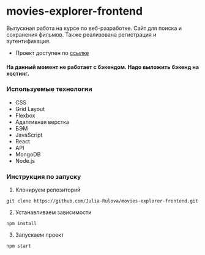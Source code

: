 # movies-explorer-frontend

Выпускная работа на курсе по веб-разработке. Сайт для поиска и сохранения фильмов. Также реализована регистрация и аутентификация.

* Проект доступен по [ссылке](https://movies-explorer-frontend-nine.vercel.app/)

#### На данный момент не работает с бэкендом. Надо выложить бэкенд на хостинг.

### Используемые технологии
* CSS
* Grid Layout
* Flexbox
* Адаптивная верстка
* БЭМ
* JavaScript
* React
* API
* MongoDB
* Node.js

### Инструкция по запуску

1. Клонируем репозиторий
```
git clone https://github.com/Julia-Rulova/movies-explorer-frontend.git
```

2. Устанавливаем зависимости
```
npm install
```

3. Запускаем проект
```
npm start
```
